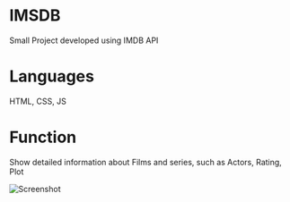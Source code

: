 # IMSDB
Small Project developed using IMDB API
# Languages
HTML, CSS, JS

# Function
Show detailed information about Films and series, such as Actors, Rating, Plot


![Screenshot](https://github.com/user-attachments/assets/e7cdeda4-4145-4276-b0f5-4bade038be94)
